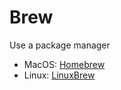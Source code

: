 # Brew

Use a package manager

- MacOS: [Homebrew](https://brew.sh/)
- Linux: [LinuxBrew](http://linuxbrew.sh/)
